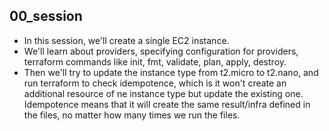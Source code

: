 ## 00_session
- In this session, we'll create a single EC2 instance.
- We'll learn about providers, specifying configuration for providers, terraform commands like init, fmt, validate, plan, apply, destroy.
- Then we'll try to update the instance type from t2.micro to t2.nano, and run terraform to check idempotence, which is it won't create an additional resource of ne instance type but update the existing one. Idempotence means that it will create the same result/infra defined in the files, no matter how many times we run the files.

